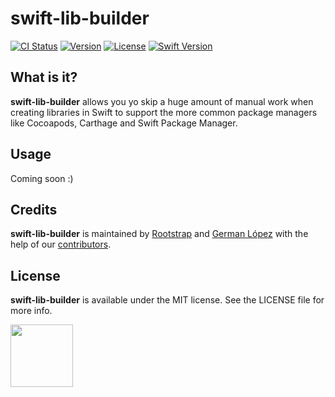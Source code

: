 
# swift-lib-builder

[![CI Status](https://img.shields.io/travis/rootstrap/swift-lib-builder.svg?style=flat)](https://travis-ci.org/rootstrap/swift-lib-builder)
[![Version](https://img.shields.io/badge/%20Version-1.0.0-green)](#)
[![License](https://img.shields.io/badge/%20License-MIT-green)](https://github.com/rootstrap/swift-lib-builder/blob/master/LICENSE)
[![Swift Version](https://img.shields.io/badge/Swift%20Version-5.2-green)](#)

## What is it?

**swift-lib-builder** allows you yo skip a huge amount of manual work when creating libraries in Swift to support the more common package managers like Cocoapods, Carthage and Swift Package Manager.

## Usage

Coming soon :)

## Credits

**swift-lib-builder** is maintained by [Rootstrap](http://www.rootstrap.com) and [German López](https://github.com/glm4) with the help of our [contributors](https://github.com/rootstrap/swift-lib-builder/contributors).

## License

**swift-lib-builder** is available under the MIT license. See the LICENSE file for more info.

[<img src="https://s3-us-west-1.amazonaws.com/rootstrap.com/img/rs.png" width="100"/>](http://www.rootstrap.com)
